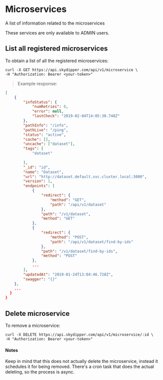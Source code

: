 # Microservices

A list of information related to the microservices

<aside class="notice">
    These services are only available to ADMIN users.
</aside>

## List all registered microservices

To obtain a list of all the registered microservices:

```shell
curl -X GET https://api.skydipper.com/api/v1/microservice \
-H "Authorization: Bearer <your-token>"
```

> Example response:

```json
[
    {
        "infoStatus": {
            "numRetries": 0,
            "error": null,
            "lastCheck": "2019-02-04T14:05:30.748Z"
        },
        "pathInfo": "/info",
        "pathLive": "/ping",
        "status": "active",
        "cache": [],
        "uncache": ["dataset"],
        "tags": [
            "dataset"
          
        ],
        "_id": "id",
        "name": "Dataset",
        "url": "http://dataset.default.svc.cluster.local:3000",
        "version": 1,
        "endpoints": [
            {
                "redirect": {
                    "method": "GET",
                    "path": "/api/v1/dataset"
                },
                "path": "/v1/dataset",
                "method": "GET"
            },
            {
                "redirect": {
                    "method": "POST",
                    "path": "/api/v1/dataset/find-by-ids"
                },
                "path": "/v1/dataset/find-by-ids",
                "method": "POST"
            },
            ...
        ],
        "updatedAt": "2019-01-24T13:04:46.728Z",
        "swagger": "{}"
    },
    ...
  }
}
```

## Delete microservice

To remove a microservice:

```shell
curl -X DELETE https://api.skydipper.com/api/v1/microservice/:id \
-H "Authorization: Bearer <your-token>"
```

#### Notes

Keep in mind that this does not actually delete the microservice, instead it schedules it for being removed. 
There's a cron task that does the actual deleting, so the process is async.
